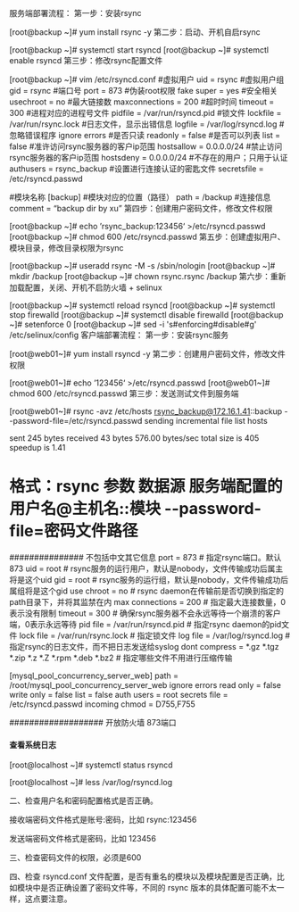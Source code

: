 服务端部署流程：
第一步：安装rsync

[root@backup ~]# yum install rsync -y 
第二步：启动、开机自启rsync

[root@backup ~]# systemctl start rsyncd
[root@backup ~]# systemctl enable rsyncd
第三步：修改rsync配置文件

[root@backup ~]# vim /etc/rsyncd.conf
#虚拟用户
uid = rsync
#虚拟用户组
gid = rsync
#端口号
port = 873
#伪装root权限
fake super = yes
#安全相关
usechroot = no
#最大链接数
maxconnections = 200
#超时时间
timeout = 300
#进程对应的进程号文件
pidfile = /var/run/rsyncd.pid
#锁文件
lockfile = /var/run/rsync.lock
#日志文件，显示出错信息
logfile = /var/log/rsyncd.log
#忽略错误程序
ignore errors
#是否只读
readonly = false
#是否可以列表
list = false
#准许访问rsync服务器的客户ip范围
hostsallow = 0.0.0.0/24
#禁止访问rsync服务器的客户ip范围
hostsdeny = 0.0.0.0/24
#不存在的用户；只用于认证
authusers = rsync_backup
#设置进行连接认证的密匙文件
secretsfile = /etc/rsyncd.passwd
 
#模块名称
[backup]
#模块对应的位置（路径）
path = /backup
#连接信息
comment = “backup dir by xu”
第四步：创建用户密码文件，修改文件权限

[root@backup ~]# echo ’rsync_backup:123456‘ >/etc/rsyncd.passwd
[root@backup ~]# chmod 600 /etc/rsyncd.passwd
第五步：创建虚拟用户、模块目录，修改目录权限为rsync

[root@backup ~]# useradd rsync -M -s /sbin/nologin 
[root@backup ~]# mkdir /backup
[root@backup ~]# chown rsync.rsync /backup
第六步：重新加载配置，关闭、开机不启防火墙 + selinux

[root@backup ~]# systemctl reload rsyncd
[root@backup ~]# systemctl stop firewalld
[root@backup ~]# systemctl disable firewalld
[root@backup ~]# setenforce 0
[root@backup ~]# sed -i 's#enforcing#disable#g' /etc/selinux/config
客户端部署流程：
第一步：安装rsync服务

[root@web01~]# yum install rsyncd -y 
第二步：创建用户密码文件，修改文件权限

[root@web01~]# echo ’123456‘ >/etc/rsyncd.passwd
[root@web01~]# chmod 600 /etc/rsyncd.passwd
第三步：发送测试文件到服务端

[root@web01~]# rsync -avz /etc/hosts rsync_backup@172.16.1.41::backup --password-file=/etc/rsyncd.passwd
sending incremental file list
hosts
 
sent 245 bytes  received 43 bytes  576.00 bytes/sec
total size is 405  speedup is 1.41
 
# 格式：rsync 参数 数据源  服务端配置的用户名@主机名::模块 --password-file=密码文件路径


############### 不包括中文其它信息
port = 873								# 指定rsync端口。默认873
uid = root								# rsync服务的运行用户，默认是nobody，文件传输成功后属主将是这个uid
gid = root								# rsync服务的运行组，默认是nobody，文件传输成功后属组将是这个gid
use chroot = no							# rsync daemon在传输前是否切换到指定的path目录下，并将其监禁在内
max connections = 200					# 指定最大连接数量，0表示没有限制
timeout = 300							# 确保rsync服务器不会永远等待一个崩溃的客户端，0表示永远等待
pid file = /var/run/rsyncd.pid			# 指定rsync daemon的pid文件
lock file = /var/run/rsync.lock			# 指定锁文件
log file = /var/log/rsyncd.log			# 指定rsync的日志文件，而不把日志发送给syslog
dont compress = *.gz *.tgz *.zip *.z *.Z *.rpm *.deb *.bz2  # 指定哪些文件不用进行压缩传输


[mysql_pool_concurrency_server_web]
path = /root/mysql_pool_concurrency_server_web
ignore errors
read only = false
write only = false
list = false
auth users = root
secrets file = /etc/rsyncd.passwd
incoming chmod = D755,F755

###################
开放防火墙 873端口


#### 查看系统日志
[root@localhost ~]# systemctl status rsyncd

[root@localhost ~]# less /var/log/rsyncd.log


二、检查用户名和密码配置格式是否正确。

接收端密码文件格式是账号:密码，比如 rsync:123456

发送端密码文件格式是密码，比如 123456

三、检查密码文件的权限，必须是600

四、检查 rsyncd.conf 文件配置，是否有重名的模块以及模块配置是否正确，比如模块中是否正确设置了密码文件等，不同的 rsync 版本的具体配置可能不太一样，这点要注意。